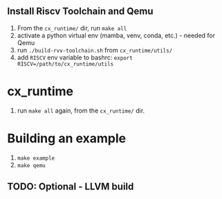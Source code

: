 ## Install Riscv Toolchain and Qemu
1. From the `cx_runtime/` dir, run `make all`
2. activate a python virtual env (mamba, venv, conda, etc.) - needed for Qemu
3. run `./build-rvv-toolchain.sh` from `cx_runtime/utils/`
4. add `RISCV` env variable to bashrc: `export RISCV=/path/to/cx_runtime/utils`

# cx_runtime
1. run `make all` again, from the `cx_runtime/` dir.

# Building an example
1. `make example`
2. `make qemu`

## TODO: Optional - LLVM build
